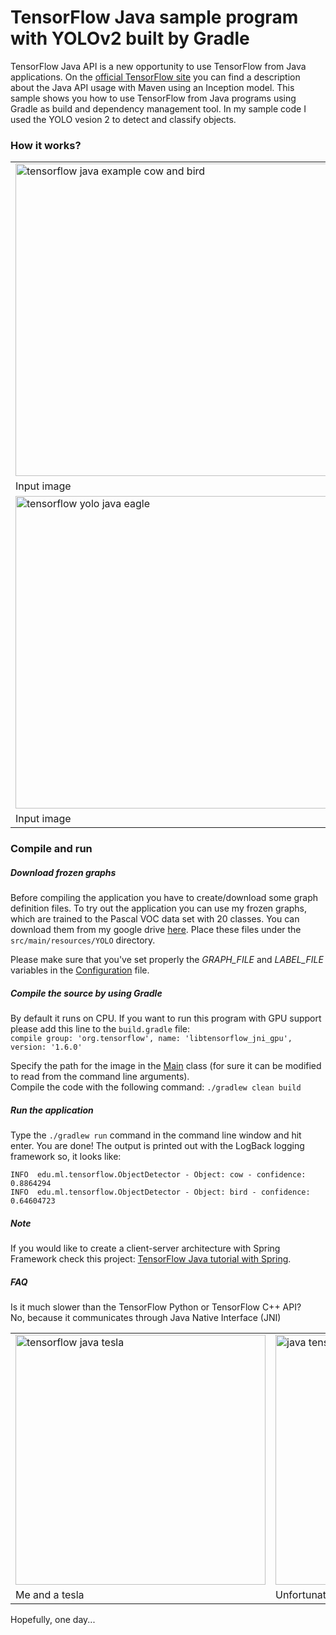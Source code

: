 # TensorFlow Java sample program with YOLOv2 built by Gradle
TensorFlow Java API is a new opportunity to use TensorFlow from Java applications. 
On the [official TensorFlow site](https://www.tensorflow.org/install/install_java) you can find a description about the
Java API usage with Maven using an Inception model. This sample shows you how to use TensorFlow from Java programs using Gradle as build and 
dependency management tool. In my sample code I used the YOLO vesion 2 to detect and classify objects.

### How it works?

<table>
  <tr>
    <td><img src="https://github.com/szaza/tensorflow-java-yolo/blob/master/src/main/resources/image/cow-and-bird.jpg" title="tensorflow java api cow and bird" alt="tensorflow java example cow and bird" width="500"/></td>
    <td><img src="https://github.com/szaza/tensorflow-java-yolo/blob/master/sample/cow-and-bird.jpg" title="tensorflow java sample" alt="tensorflow java sample" width="500"/></td>
  </tr>
  <tr>
    <td>Input image</td>
    <td>Bird and cow detected by YOLO using TensorFlow Java API</td>
  </tr>
  <tr>
    <td><img src="https://github.com/szaza/tensorflow-java-yolo/blob/master/src/main/resources/image/eagle.jpg" title="tensorflow yolo java eagle" alt="tensorflow yolo java eagle" width="500"/></td>
    <td><img src="https://github.com/szaza/tensorflow-java-yolo/blob/master/sample/eagle.jpg" title="tensoflow java yolo sample" alt="java tensorflow yolo sample" width="500"/></td>
  </tr>
  <tr>
    <td>Input image</td>
    <td>Bird detected by YOLO using TensorFlow Java API</td>
  </tr>  
 </table>

### Compile and run

##### Download frozen graphs
Before compiling the application you have to create/download some graph definition files. To try out the application you
can use my frozen graphs, which are trained to the Pascal VOC data set with 20 classes. You can download them from my
google drive [here](https://drive.google.com/open?id=1GfS1Yle7Xari1tRUEi2EDYedFteAOaoN). Place these files under the
`src/main/resources/YOLO` directory.

Please make sure that you've set properly the *GRAPH_FILE* and *LABEL_FILE* variables in the [Configuration](https://github.com/szaza/tensorflow-java-yolo/blob/master/src/main/java/edu/ml/tensorflow/Config.java) file.

##### Compile the source by using Gradle
By default it runs on CPU. If you want to run this program with GPU support please add this line to the `build.gradle` file: <br/>
`compile group: 'org.tensorflow', name: 'libtensorflow_jni_gpu', version: '1.6.0'`

Specify the path for the image in the [Main](https://github.com/szaza/tensorflow-java-yolo/blob/master/src/main/java/edu/ml/tensorflow/Main.java) class (for sure it can be modified to read from the command line arguments).<br/>
Compile the code with the following command: `./gradlew clean build`

##### Run the application
Type the `./gradlew run` command in the command line window and hit enter. You are done!
The output is printed out with the LogBack logging framework so, it looks like:

`INFO  edu.ml.tensorflow.ObjectDetector - Object: cow - confidence: 0.8864294` <br/>
`INFO  edu.ml.tensorflow.ObjectDetector - Object: bird - confidence: 0.64604723`

##### Note
If you would like to create a client-server architecture with Spring Framework check this project: [TensorFlow Java tutorial with Spring](https://github.com/szaza/tensorflow-java-examples-spring).

##### FAQ
Is it much slower than the TensorFlow Python or TensorFlow C++ API? <br/>
   No, because it communicates through Java Native Interface (JNI)

<table>
  <tr>
    <td><img src="https://github.com/szaza/tensorflow-java-yolo/blob/master/src/main/resources/image/tesla.jpg" title="tensorflow java tesla" alt="tensorflow java tesla" height="400"/></td>
    <td><img src="https://github.com/szaza/tensorflow-java-yolo/blob/master/sample/tesla.jpg" title="java tensorflow tesla" alt="java tensorflow tesla" height="400"/></td>
  </tr>
  <tr>
    <td>Me and a tesla</td>
    <td>Unfortunately, it is not my car.</td>
  </tr>
</table>
Hopefully, one day...
